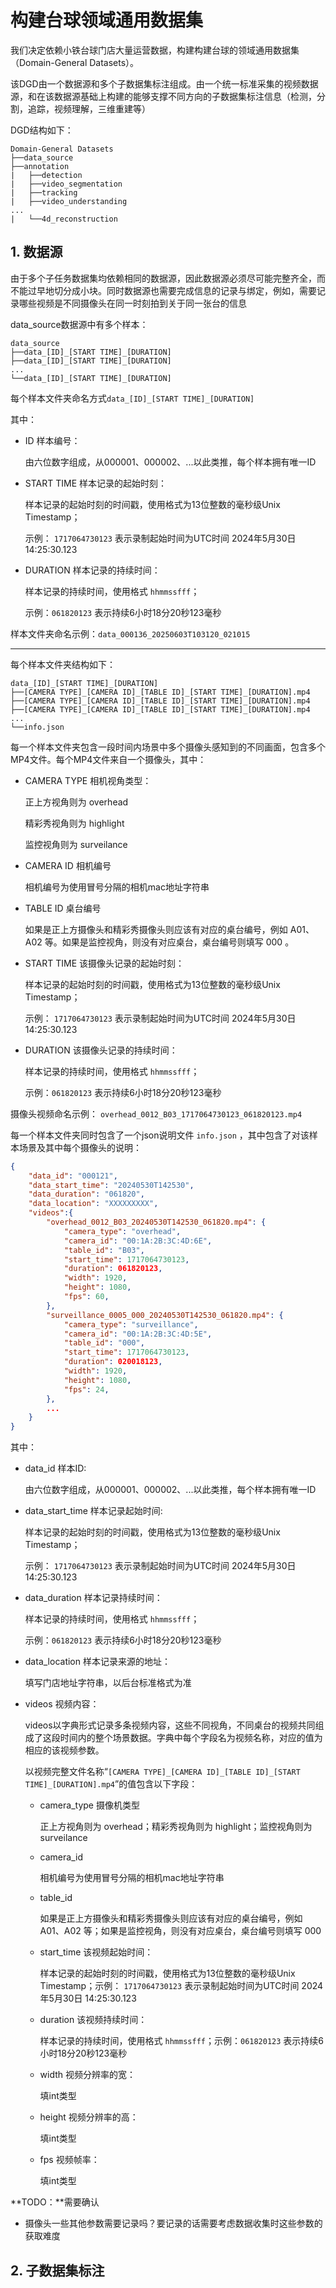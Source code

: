 # 构建台球领域通用数据集

我们决定依赖小铁台球门店大量运营数据，构建构建台球的领域通用数据集（Domain-General Datasets）。

该DGD由一个数据源和多个子数据集标注组成。由一个统一标准采集的视频数据源，和在该数据源基础上构建的能够支撑不同方向的子数据集标注信息（检测，分割，追踪，视频理解，三维重建等）

DGD结构如下：

```
Domain-General Datasets
├──data_source
├──annotation
|   ├──detection
|   ├──video_segmentation
|   ├──tracking
|   ├──video_understanding
...
|   └──4d_reconstruction
```



## 1. 数据源

由于多个子任务数据集均依赖相同的数据源，因此数据源必须尽可能完整齐全，而不能过早地切分成小块。同时数据源也需要完成信息的记录与绑定，例如，需要记录哪些视频是不同摄像头在同一时刻拍到关于同一张台的信息

data_source数据源中有多个样本：

```
data_source
├──data_[ID]_[START TIME]_[DURATION]
├──data_[ID]_[START TIME]_[DURATION]
...
└──data_[ID]_[START TIME]_[DURATION]
```

每个样本文件夹命名方式`data_[ID]_[START TIME]_[DURATION]`

其中：

- ID 样本编号：

  由六位数字组成，从000001、000002、...以此类推，每个样本拥有唯一ID

- START TIME 样本记录的起始时刻：

  样本记录的起始时刻的时间戳，使用格式为13位整数的毫秒级Unix Timestamp；

  示例： `1717064730123` 表示录制起始时间为UTC时间 2024年5月30日 14:25:30.123

- DURATION 样本记录的持续时间：

  样本记录的持续时间，使用格式 `hhmmssfff`；

  示例：`061820123` 表示持续6小时18分20秒123毫秒

样本文件夹命名示例：`data_000136_20250603T103120_021015`

------

每个样本文件夹结构如下：

```
data_[ID]_[START TIME]_[DURATION]
├──[CAMERA TYPE]_[CAMERA ID]_[TABLE ID]_[START TIME]_[DURATION].mp4
├──[CAMERA TYPE]_[CAMERA ID]_[TABLE ID]_[START TIME]_[DURATION].mp4
├──[CAMERA TYPE]_[CAMERA ID]_[TABLE ID]_[START TIME]_[DURATION].mp4
...
└──info.json
```

每一个样本文件夹包含一段时间内场景中多个摄像头感知到的不同画面，包含多个MP4文件。每个MP4文件来自一个摄像头，其中：

- CAMERA TYPE 相机视角类型：

  正上方视角则为 overhead

  精彩秀视角则为 highlight

  监控视角则为 surveilance

- CAMERA ID 相机编号

  相机编号为使用冒号分隔的相机mac地址字符串

- TABLE ID 桌台编号

  如果是正上方摄像头和精彩秀摄像头则应该有对应的桌台编号，例如 A01、A02 等。如果是监控视角，则没有对应桌台，桌台编号则填写 000 。

- START TIME 该摄像头记录的起始时刻：

  样本记录的起始时刻的时间戳，使用格式为13位整数的毫秒级Unix Timestamp；

  示例： `1717064730123` 表示录制起始时间为UTC时间 2024年5月30日 14:25:30.123

- DURATION 该摄像头记录的持续时间：

  样本记录的持续时间，使用格式 `hhmmssfff`；

  示例：`061820123` 表示持续6小时18分20秒123毫秒

摄像头视频命名示例：
`overhead_0012_B03_1717064730123_061820123.mp4`



每一个样本文件夹同时包含了一个json说明文件 `info.json` ，其中包含了对该样本场景及其中每个摄像头的说明：

```json
{
    "data_id": "000121",
    "data_start_time": "20240530T142530",
    "data_duration": "061820",
	"data_location": "XXXXXXXXX", 
	"videos":{
    	"overhead_0012_B03_20240530T142530_061820.mp4": {
            "camera_type": "overhead",
            "camera_id": "00:1A:2B:3C:4D:6E",
            "table_id": "B03",
            "start_time": 1717064730123,
            "duration": 061820123,
            "width": 1920,
            "height": 1080,
            "fps": 60,
        },
        "surveillance_0005_000_20240530T142530_061820.mp4": {
            "camera_type": "surveillance",
            "camera_id": "00:1A:2B:3C:4D:5E",
            "table_id": "000",
            "start_time": 1717064730123,
            "duration": 020018123,
            "width": 1920,
            "height": 1080,
            "fps": 24,
        },
        ...
	}
}
```

其中：

- data_id 样本ID:

  由六位数字组成，从000001、000002、...以此类推，每个样本拥有唯一ID

- data_start_time 样本记录起始时间:

  样本记录的起始时刻的时间戳，使用格式为13位整数的毫秒级Unix Timestamp；

  示例： `1717064730123` 表示录制起始时间为UTC时间 2024年5月30日 14:25:30.123

- data_duration 样本记录持续时间：

  样本记录的持续时间，使用格式 `hhmmssfff`；

  示例：`061820123` 表示持续6小时18分20秒123毫秒

- data_location 样本记录来源的地址：

  填写门店地址字符串，以后台标准格式为准

- videos 视频内容：

  videos以字典形式记录多条视频内容，这些不同视角，不同桌台的视频共同组成了这段时间内的整个场景数据。字典中每个字段名为视频名称，对应的值为相应的该视频参数。

  以视频完整文件名称“`[CAMERA TYPE]_[CAMERA ID]_[TABLE ID]_[START TIME]_[DURATION].mp4`”的值包含以下字段：

  - camera_type 摄像机类型

    正上方视角则为 overhead；精彩秀视角则为 highlight；监控视角则为 surveilance

  - camera_id

    相机编号为使用冒号分隔的相机mac地址字符串

  - table_id

    如果是正上方摄像头和精彩秀摄像头则应该有对应的桌台编号，例如 A01、A02 等；如果是监控视角，则没有对应桌台，桌台编号则填写 000 

  - start_time 该视频起始时间：

    样本记录的起始时刻的时间戳，使用格式为13位整数的毫秒级Unix Timestamp；示例： `1717064730123` 表示录制起始时间为UTC时间 2024年5月30日 14:25:30.123

  - duration 该视频持续时间：

    样本记录的持续时间，使用格式 `hhmmssfff`；示例：`061820123` 表示持续6小时18分20秒123毫秒

  - width 视频分辨率的宽：

    填int类型

  - height 视频分辨率的高：

    填int类型

  - fps 视频帧率：

    填int类型





**TODO：**需要确认

- 摄像头一些其他参数需要记录吗？要记录的话需要考虑数据收集时这些参数的获取难度





## 2. 子数据集标注

